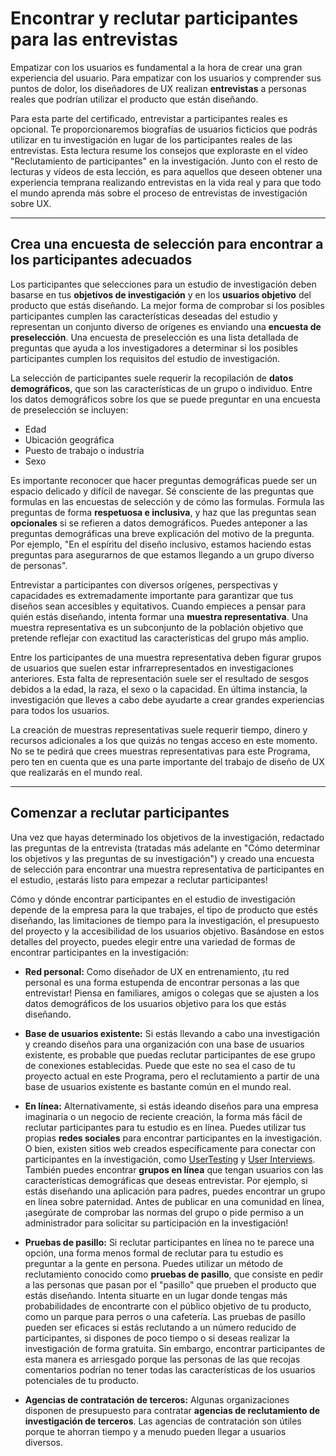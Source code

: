# Encontrar y reclutar participantes para las entrevistas

Empatizar con los usuarios es fundamental a la hora de crear una gran experiencia del usuario. Para empatizar con los usuarios y comprender sus puntos de dolor, los diseñadores de UX realizan **entrevistas** a personas reales que podrían utilizar el producto que están diseñando.

Para esta parte del certificado, entrevistar a participantes reales es opcional. Te proporcionaremos biografías de usuarios ficticios que podrás utilizar en tu investigación en lugar de los participantes reales de las entrevistas. Esta lectura resume los consejos que exploraste en el vídeo "Reclutamiento de participantes" en la investigación. Junto con el resto de lecturas y vídeos de esta lección, es para aquellos que deseen obtener una experiencia temprana realizando entrevistas en la vida real y para que todo el mundo aprenda más sobre el proceso de entrevistas de investigación sobre UX.

---

## Crea una encuesta de selección para encontrar a los participantes adecuados

Los participantes que selecciones para un estudio de investigación deben basarse en tus **objetivos de investigación** y en los **usuarios objetivo** del producto que estás diseñando. La mejor forma de comprobar si los posibles participantes cumplen las características deseadas del estudio y representan un conjunto diverso de orígenes es enviando una **encuesta de preselección**. Una encuesta de preselección es una lista detallada de preguntas que ayuda a los investigadores a determinar si los posibles participantes cumplen los requisitos del estudio de investigación.

La selección de participantes suele requerir la recopilación de **datos demográficos**, que son las características de un grupo o individuo. Entre los datos demográficos sobre los que se puede preguntar en una encuesta de preselección se incluyen:

* Edad
* Ubicación geográfica
* Puesto de trabajo o industria
* Sexo

Es importante reconocer que hacer preguntas demográficas puede ser un espacio delicado y difícil de navegar. Sé consciente de las preguntas que formulas en las encuestas de selección y de cómo las formulas. Formula las preguntas de forma **respetuosa e inclusiva**, y haz que las preguntas sean **opcionales** si se refieren a datos demográficos. Puedes anteponer a las preguntas demográficas una breve explicación del motivo de la pregunta. Por ejemplo, "En el espíritu del diseño inclusivo, estamos haciendo estas preguntas para asegurarnos de que estamos llegando a un grupo diverso de personas".

Entrevistar a participantes con diversos orígenes, perspectivas y capacidades es extremadamente importante para garantizar que tus diseños sean accesibles y equitativos. Cuando empieces a pensar para quién estás diseñando, intenta formar una **muestra representativa**. Una muestra representativa es un subconjunto de la población objetivo que pretende reflejar con exactitud las características del grupo más amplio.

Entre los participantes de una muestra representativa deben figurar grupos de usuarios que suelen estar infrarrepresentados en investigaciones anteriores. Esta falta de representación suele ser el resultado de sesgos debidos a la edad, la raza, el sexo o la capacidad. En última instancia, la investigación que lleves a cabo debe ayudarte a crear grandes experiencias para todos los usuarios.

La creación de muestras representativas suele requerir tiempo, dinero y recursos adicionales a los que quizás no tengas acceso en este momento. No se te pedirá que crees muestras representativas para este Programa, pero ten en cuenta que es una parte importante del trabajo de diseño de UX que realizarás en el mundo real.

---

## Comenzar a reclutar participantes

Una vez que hayas determinado los objetivos de la investigación, redactado las preguntas de la entrevista (tratadas más adelante en "Cómo determinar los objetivos y las preguntas de su investigación") y creado una encuesta de selección para encontrar una muestra representativa de participantes en el estudio, ¡estarás listo para empezar a reclutar participantes!

Cómo y dónde encontrar participantes en el estudio de investigación depende de la empresa para la que trabajes, el tipo de producto que estés diseñando, las limitaciones de tiempo para la investigación, el presupuesto del proyecto y la accesibilidad de los usuarios objetivo. Basándose en estos detalles del proyecto, puedes elegir entre una variedad de formas de encontrar participantes en la investigación:

* **Red personal:** Como diseñador de UX en entrenamiento, ¡tu red personal es una forma estupenda de encontrar personas a las que entrevistar! Piensa en familiares, amigos o colegas que se ajusten a los datos demográficos de los usuarios objetivo para los que estás diseñando.

* **Base de usuarios existente:** Si estás llevando a cabo una investigación y creando diseños para una organización con una base de usuarios existente, es probable que puedas reclutar participantes de ese grupo de conexiones establecidas. Puede que este no sea el caso de tu proyecto actual en este Programa, pero el reclutamiento a partir de una base de usuarios existente es bastante común en el mundo real.

* **En línea:** Alternativamente, si estás ideando diseños para una empresa imaginaria o un negocio de reciente creación, la forma más fácil de reclutar participantes para tu estudio es en línea. Puedes utilizar tus propias **redes sociales** para encontrar participantes en la investigación. O bien, existen sitios web creados específicamente para conectar con participantes en la investigación, como [UserTesting](https://www.usertesting.com/) y [User Interviews](https://www.userinterviews.com/). También puedes encontrar **grupos en línea** que tengan usuarios con las características demográficas que deseas entrevistar. Por ejemplo, si estás diseñando una aplicación para padres, puedes encontrar un grupo en línea sobre paternidad. Antes de publicar en una comunidad en línea, ¡asegúrate de comprobar las normas del grupo o pide permiso a un administrador para solicitar su participación en la investigación!

* **Pruebas de pasillo:** Si reclutar participantes en línea no te parece una opción, una forma menos formal de reclutar para tu estudio es preguntar a la gente en persona. Puedes utilizar un método de reclutamiento conocido como **pruebas de pasillo**, que consiste en pedir a las personas que pasan por el "pasillo" que prueben el producto que estás diseñando. Intenta situarte en un lugar donde tengas más probabilidades de encontrarte con el público objetivo de tu producto, como un parque para perros o una cafetería. Las pruebas de pasillo pueden ser eficaces si estás reclutando a un número reducido de participantes, si dispones de poco tiempo o si deseas realizar la investigación de forma gratuita. Sin embargo, encontrar participantes de esta manera es arriesgado porque las personas de las que recojas comentarios podrían no tener todas las características de los usuarios potenciales de tu producto.

* **Agencias de contratación de terceros:** Algunas organizaciones disponen de presupuesto para contratar **agencias de reclutamiento de investigación de terceros**. Las agencias de contratación son útiles porque te ahorran tiempo y a menudo pueden llegar a usuarios diversos.
